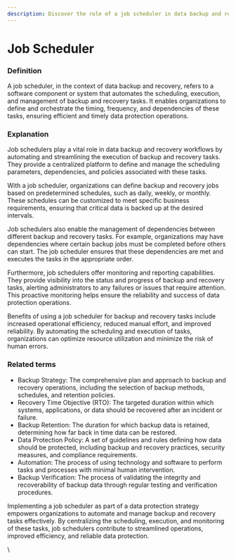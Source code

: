 ```yaml
---
description: Discover the role of a job scheduler in data backup and recovery workflows.
---
```


# Job Scheduler

### Definition

A job scheduler, in the context of data backup and recovery, refers to a software component or system that automates the scheduling, execution, and management of backup and recovery tasks. It enables organizations to define and orchestrate the timing, frequency, and dependencies of these tasks, ensuring efficient and timely data protection operations.

### Explanation

Job schedulers play a vital role in data backup and recovery workflows by automating and streamlining the execution of backup and recovery tasks. They provide a centralized platform to define and manage the scheduling parameters, dependencies, and policies associated with these tasks.

With a job scheduler, organizations can define backup and recovery jobs based on predetermined schedules, such as daily, weekly, or monthly. These schedules can be customized to meet specific business requirements, ensuring that critical data is backed up at the desired intervals.

Job schedulers also enable the management of dependencies between different backup and recovery tasks. For example, organizations may have dependencies where certain backup jobs must be completed before others can start. The job scheduler ensures that these dependencies are met and executes the tasks in the appropriate order.

Furthermore, job schedulers offer monitoring and reporting capabilities. They provide visibility into the status and progress of backup and recovery tasks, alerting administrators to any failures or issues that require attention. This proactive monitoring helps ensure the reliability and success of data protection operations.

Benefits of using a job scheduler for backup and recovery tasks include increased operational efficiency, reduced manual effort, and improved reliability. By automating the scheduling and execution of tasks, organizations can optimize resource utilization and minimize the risk of human errors.

### Related terms

* Backup Strategy: The comprehensive plan and approach to backup and recovery operations, including the selection of backup methods, schedules, and retention policies.
* Recovery Time Objective (RTO): The targeted duration within which systems, applications, or data should be recovered after an incident or failure.
* Backup Retention: The duration for which backup data is retained, determining how far back in time data can be restored.
* Data Protection Policy: A set of guidelines and rules defining how data should be protected, including backup and recovery practices, security measures, and compliance requirements.
* Automation: The process of using technology and software to perform tasks and processes with minimal human intervention.
* Backup Verification: The process of validating the integrity and recoverability of backup data through regular testing and verification procedures.

Implementing a job scheduler as part of a data protection strategy empowers organizations to automate and manage backup and recovery tasks effectively. By centralizing the scheduling, execution, and monitoring of these tasks, job schedulers contribute to streamlined operations, improved efficiency, and reliable data protection.

\
